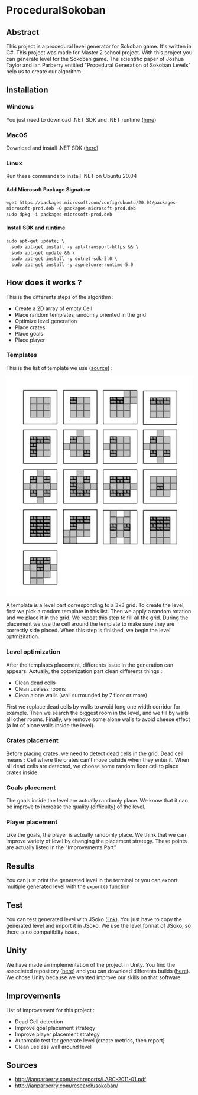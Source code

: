 # ProceduralSokoban
## Abstract

This project is a procedural level generator for Sokoban game. It's written in C#. This project was made for Master 2 school project. With this project you can generate level for the Sokoban game. The scientific paper of Joshua Taylor and Ian Parberry entitled "Procedural Generation of Sokoban Levels" help us to create our algorithm. 

## Installation
### Windows

You just need to download .NET SDK and .NET runtime ([here](https://docs.microsoft.com/fr-fr/dotnet/core/install/windows?tabs=net50))

### MacOS

Download and install .NET SDK ([here](https://dotnet.microsoft.com/download))

### Linux

Run these commands to install .NET on Ubuntu 20.04

#### Add Microsoft Package Signature
```
wget https://packages.microsoft.com/config/ubuntu/20.04/packages-microsoft-prod.deb -O packages-microsoft-prod.deb
sudo dpkg -i packages-microsoft-prod.deb
```

#### Install SDK and runtime
```
sudo apt-get update; \
  sudo apt-get install -y apt-transport-https && \
  sudo apt-get update && \
  sudo apt-get install -y dotnet-sdk-5.0 \
  sudo apt-get install -y aspnetcore-runtime-5.0

```

## How does it works ?

This is the differents steps of the algorithm :
- Create a 2D array of empty Cell
- Place random templates randomly oriented in the grid
- Optimize level generation
- Place crates
- Place goals
- Place player

### Templates

This is the list of template we use ([source](http://ianparberry.com/techreports/LARC-2011-01.pdf)) :

![template list](ressources/templates.png)

A template is a level part corresponding to a 3x3 grid. To create the level, first we pick a random template in this list. Then we apply a random rotation and we place it in the grid. We repeat this step to fill all the grid. During the placement we use the cell around the template to make sure they are correctly side placed. When this step is finished, we begin the level optmizitation.

### Level optimization

After the templates placement, differents issue in the generation can appears. Actually, the optomization part clean differents things :
- Clean dead cells
- Clean useless rooms
- Clean alone walls (wall surrounded by 7 floor or more)

First we replace dead cells by walls to avoid long one width corridor for example. Then we search the biggest room in the level, and we fill by walls all other rooms. Finally, we remove some alone walls to avoid cheese effect (a lot of alone walls inside the level).

### Crates placement

Before placing crates, we need to detect dead cells in the grid. Dead cell means : Cell where the crates can't move outside when they enter it. When all dead cells are detected, we choose some random floor cell to place crates inside. 

### Goals placement

The goals inside the level are actually randomly place. We know that it can be improve to increase the quality (difficulty) of the level.

### Player placement

Like the goals, the player is actually randomly place. We think that we can improve variety of level by changing the placement strategy. These points are actually listed in the "Improvements Part"

## Results

You can just print the generated level in the terminal or you can export multiple generated level with the `export()` function

## Test

You can test generated level with JSoko ([link](https://www.sokoban-online.de/)). You just have to copy the generated level and import it in JSoko. We use the level format of JSoko, so there is no compatibilty issue.

## Unity

We have made an implementation of the project in Unity. You find the associated repository ([here]()) and you can download differents builds ([here](https://tlecouffe.itch.io/sokoban-map-generator)). We chose Unity because we wanted improve our skills on that software.

## Improvements

List of improvement for this project :
- Dead Cell detection
- Improve goal placement strategy
- Improve player placement strategy
- Automatic test for generate level (create metrics, then report)
- Clean useless wall around level

## Sources

- http://ianparberry.com/techreports/LARC-2011-01.pdf
- http://ianparberry.com/research/sokoban/

